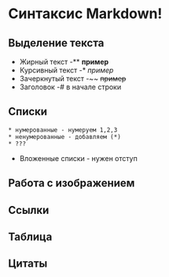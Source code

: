 # Синтаксис Markdown!

## Выделение текста
* Жирный текст -** **пример**
* Курсивный текст -* *пример* 
* Зачеркнутый текст -~~ ~~пример~~
* Заголовок -# в начале строки
## Списки
    * нумерованные - нумеруем 1,2,3
    * ненумерованные - добавляем (*)
    * ???
* Вложенные списки - нужен отступ

## Работа с изображением

## Ссылки

## Таблица

## Цитаты